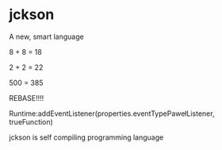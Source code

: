 jckson
======

A new, smart language

 8 + 8 = 18

 2 + 2 = 22

 500 = 385


  REBASE!!!!


 Runtime:addEventListener(properties.eventTypePawełListener, trueFunction)

jckson is self compiling programming language
